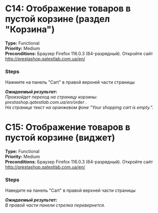 # C14: Отображение товаров в пустой корзине (раздел "Корзина")

**Type:** Functional  
**Priority:** Medium  
**Preconditions:** Браузер Firefox 116.0.3 (64-разрядный). Откройте сайт http://prestashop.qatestlab.com.ua/en/ 

### Steps
Нажмите на панель "Cart" в правой верхней части страницы 

***Ожидаемый результат:***  
*Произойдет переход на страницу корзины: prestashop.qatestlab.com.ua/en/order .  
На странице текст на оранжевом фоне "Your shopping cart is empty.".*

# C15: Отображение товаров в пустой корзине (виджет)

**Type:** Functional  
**Priority:** Medium  
**Preconditions:** Браузер Firefox 116.0.3 (64-разрядный). Откройте сайт http://prestashop.qatestlab.com.ua/en/ 

### Steps
Наведите на панель "Cart" в правой верхней части страницы 

***Ожидаемый результат:***  
*В правой части панели стрелка перевернется.*